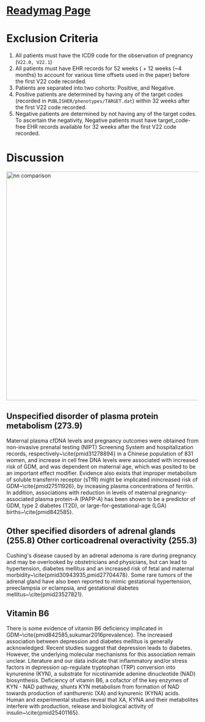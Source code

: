 # [**Readymag Page**](https://readymag.com/zed/gestational-diabetes/)

# Exclusion Criteria

1. All patients must have the ICD9 code for the observation of pregnancy (`V22.0, V22.1`)
2. All patients must have EHR records for 52 weeks ( + 12 weeks (~4 months) to account for various time offsets used in the paper) before the first V22 code recorded.
3. Patients are separated into two cohorts: Positive, and Negative.
4. Positive patients are determined by having any of the target codes (recorded in `PUBLISHER/phenotypes/TARGET.dat`) within 32 weeks after the first V22 code recorded.
5. Negative patients are determined by not having any of the target codes. To ascertain the negativity, Negative patients must have target_code-free EHR records available for 32 weeks after the first V22 code recorded.

# Discussion

<img alt='nn comparison' src="http://34.66.189.202:4567/uploads/gd_spectrum.png" width="600px">

## Unspecified disorder of plasma protein metabolism (273.9)

Maternal plasma cfDNA levels and pregnancy outcomes were obtained from non-invasive prenatal testing (NIPT) Screening System and hospitalization records, respectively~\cite{pmid31278894} in a Chinese population of 831 women, and increase in cell free DNA levels were associated with increased risk of GDM, and was dependent on maternal age, which was posited to be an important effect modifier. Evidence also exists that improper metabolism of soluble transferrin receptor (sTfR) might be implicated inincreased risk of GDM~\cite{pmid27511926}, by inceasing plasma concentrations of ferritin. In addition, associations with reduction in levels of maternal pregnancy-associated plasma protein-A (PAPP-A) has been shown to be a predictor of GDM, type 2 diabetes (T2D), or large-for-gestational-age (LGA) births~\cite{pmid842585}.
 
 
## Other specified disorders of adrenal glands (255.8) Other corticoadrenal overactivity (255.3)
Cushing's disease caused by an adrenal adenoma is rare during pregnancy and may be overlooked by obstetricians and physicians, but can lead to hypertension, diabetes mellitus and an increased risk of fetal and maternal morbidity~\cite{pmid30943935,pmid27704478}. Some rare tumors of the adrenal gland have also been reported to mimic gestational hypertension, preeclampsia or eclampsia, and gestational diabetes mellitus~\cite{pmid23527821}. 

## Vitamin B6

There is some evidence of vitamin B6 deficiency implicated in GDM~\cite{pmid842585,sukumar2016prevalence}. The increased association between depression and diabetes mellitus is generally acknowledged. Recent studies suggest that depression leads to diabetes. However, the underlying molecular mechanisms for this association remain unclear. Literature and our data indicate that inflammatory and/or stress factors in depression up-regulate tryptophan (TRP) conversion into kynurenine (KYN), a substrate for nicotinamide adenine dinucleotide (NAD) biosynthesis. Deficiency of vitamin B6, a cofactor of the key enzymes of KYN - NAD pathway, shunts KYN metabolism from formation of NAD towards production of xanthurenic (XA) and kynurenic (KYNA) acids. Human and experimental studies reveal that XA, KYNA and their metabolites interfere with production, release and biological activity of insulin~\cite{pmid25401165}. 





